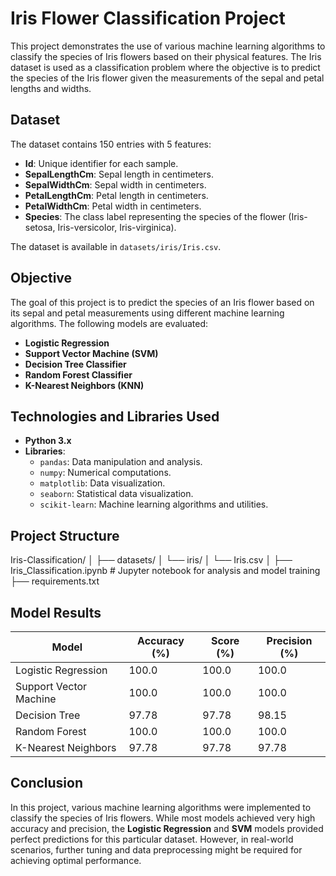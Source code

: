 # Iris Flower Classification Project

This project demonstrates the use of various machine learning algorithms to classify the species of Iris flowers based on their physical features. The Iris dataset is used as a classification problem where the objective is to predict the species of the Iris flower given the measurements of the sepal and petal lengths and widths.

## Dataset
The dataset contains 150 entries with 5 features:
- **Id**: Unique identifier for each sample.
- **SepalLengthCm**: Sepal length in centimeters.
- **SepalWidthCm**: Sepal width in centimeters.
- **PetalLengthCm**: Petal length in centimeters.
- **PetalWidthCm**: Petal width in centimeters.
- **Species**: The class label representing the species of the flower (Iris-setosa, Iris-versicolor, Iris-virginica).

The dataset is available in `datasets/iris/Iris.csv`.

## Objective
The goal of this project is to predict the species of an Iris flower based on its sepal and petal measurements using different machine learning algorithms. The following models are evaluated:
- **Logistic Regression**
- **Support Vector Machine (SVM)**
- **Decision Tree Classifier**
- **Random Forest Classifier**
- **K-Nearest Neighbors (KNN)**

## Technologies and Libraries Used
- **Python 3.x**
- **Libraries**:
  - `pandas`: Data manipulation and analysis.
  - `numpy`: Numerical computations.
  - `matplotlib`: Data visualization.
  - `seaborn`: Statistical data visualization.
  - `scikit-learn`: Machine learning algorithms and utilities.

## Project Structure
Iris-Classification/ │ ├── datasets/ │ └── iris/ │ └── Iris.csv │ ├── Iris_Classification.ipynb # Jupyter notebook for analysis and model training ├── requirements.txt

## Model Results

| Model                   | Accuracy (%) | Score (%) | Precision (%) |
|-------------------------|--------------|-----------|---------------|
| Logistic Regression      | 100.0        | 100.0     | 100.0         |
| Support Vector Machine   | 100.0        | 100.0     | 100.0         |
| Decision Tree            | 97.78        | 97.78     | 98.15         |
| Random Forest            | 100.0        | 100.0     | 100.0         |
| K-Nearest Neighbors      | 97.78        | 97.78     | 97.78         |

## Conclusion
In this project, various machine learning algorithms were implemented to classify the species of Iris flowers. While most models achieved very high accuracy and precision, the **Logistic Regression** and **SVM** models provided perfect predictions for this particular dataset. However, in real-world scenarios, further tuning and data preprocessing might be required for achieving optimal performance.
